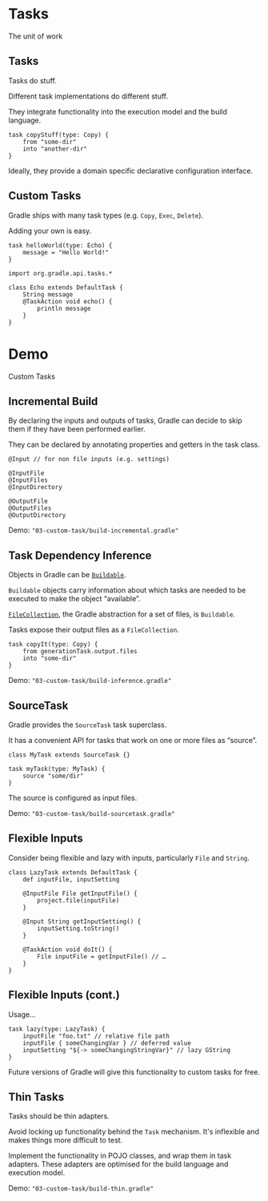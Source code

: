 # Tasks

The unit of work

## Tasks

Tasks do stuff.

Different task implementations do different stuff.

They integrate functionality into the execution model and the build language.

    task copyStuff(type: Copy) {
        from "some-dir"
        into "another-dir"
    }

Ideally, they provide a domain specific declarative configuration interface.

## Custom Tasks

Gradle ships with many task types (e.g. `Copy`, `Exec`, `Delete`).

Adding your own is easy.

    task helloWorld(type: Echo) {
        message = "Hello World!"
    }

<!-- -->
    
    import org.gradle.api.tasks.*
    
    class Echo extends DefaultTask {
        String message
        @TaskAction void echo() {
            println message
        }
    }

# Demo

Custom Tasks

## Incremental Build

By declaring the inputs and outputs of tasks, Gradle can decide to skip them if they have been performed earlier.

They can be declared by annotating properties and getters in the task class.

    @Input // for non file inputs (e.g. settings)

    @InputFile
    @InputFiles
    @InputDirectory

    @OutputFile
    @OutputFiles
    @OutputDirectory

Demo: `"03-custom-task/build-incremental.gradle"`

## Task Dependency Inference

Objects in Gradle can be [`Buildable`](http://gradle.org/docs/current/javadoc/org/gradle/api/Buildable.html).

`Buildable` objects carry information about which tasks are needed to be executed to make the object “available”.

[`FileCollection`](http://gradle.org/docs/current/javadoc/org/gradle/api/file/FileCollection.html), the Gradle abstraction for a set of files, is `Buildable`.

Tasks expose their output files as a `FileCollection`.

    task copyIt(type: Copy) {
        from generationTask.output.files
        into "some-dir"
    }

Demo: `"03-custom-task/build-inference.gradle"`

## SourceTask

Gradle provides the `SourceTask` task superclass.

It has a convenient API for tasks that work on one or more files as “source”.

    class MyTask extends SourceTask {}
    
    task myTask(type: MyTask) {
        source "some/dir"
    }

The source is configured as input files.

Demo: `"03-custom-task/build-sourcetask.gradle"`

## Flexible Inputs

Consider being flexible and lazy with inputs, particularly `File` and `String`.

    class LazyTask extends DefaultTask {
        def inputFile, inputSetting

        @InputFile File getInputFile() {
            project.file(inputFile)
        }

        @Input String getInputSetting() {
            inputSetting.toString()
        }

        @TaskAction void doIt() {
            File inputFile = getInputFile() // …
        }
    }

## Flexible Inputs (cont.)

Usage…

    task lazy(type: LazyTask) {
        inputFile "foo.txt" // relative file path
        inputFile { someChangingVar } // deferred value
        inputSetting "${-> someChangingStringVar}" // lazy GString
    }

Future versions of Gradle will give this functionality to custom tasks for free.

## Thin Tasks

Tasks should be thin adapters.

Avoid locking up functionality behind the `Task` mechanism. It's inflexible and makes things more difficult to test.

Implement the functionality in POJO classes, and wrap them in task adapters. These adapters are optimised for the build language and execution model.

Demo: `"03-custom-task/build-thin.gradle"`
